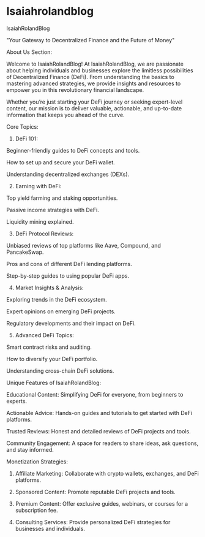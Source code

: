 #  Isaiahrolandblog 

IsaiahRolandBlog

"Your Gateway to Decentralized Finance and the Future of Money"

About Us Section:

Welcome to IsaiahRolandBlog!
At IsaiahRolandBlog, we are passionate about helping individuals and businesses explore the limitless possibilities of Decentralized Finance (DeFi). From understanding the basics to mastering advanced strategies, we provide insights and resources to empower you in this revolutionary financial landscape.

Whether you’re just starting your DeFi journey or seeking expert-level content, our mission is to deliver valuable, actionable, and up-to-date information that keeps you ahead of the curve.


Core Topics:

1. DeFi 101:

Beginner-friendly guides to DeFi concepts and tools.

How to set up and secure your DeFi wallet.

Understanding decentralized exchanges (DEXs).



2. Earning with DeFi:

Top yield farming and staking opportunities.

Passive income strategies with DeFi.

Liquidity mining explained.



3. DeFi Protocol Reviews:

Unbiased reviews of top platforms like Aave, Compound, and PancakeSwap.

Pros and cons of different DeFi lending platforms.

Step-by-step guides to using popular DeFi apps.



4. Market Insights & Analysis:

Exploring trends in the DeFi ecosystem.

Expert opinions on emerging DeFi projects.

Regulatory developments and their impact on DeFi.



5. Advanced DeFi Topics:

Smart contract risks and auditing.

How to diversify your DeFi portfolio.

Understanding cross-chain DeFi solutions.


Unique Features of IsaiahRolandBlog:

Educational Content: Simplifying DeFi for everyone, from beginners to experts.

Actionable Advice: Hands-on guides and tutorials to get started with DeFi platforms.

Trusted Reviews: Honest and detailed reviews of DeFi projects and tools.

Community Engagement: A space for readers to share ideas, ask questions, and stay informed.


Monetization Strategies:

1. Affiliate Marketing: Collaborate with crypto wallets, exchanges, and DeFi platforms.


2. Sponsored Content: Promote reputable DeFi projects and tools.


3. Premium Content: Offer exclusive guides, webinars, or courses for a subscription fee.


4. Consulting Services: Provide personalized DeFi strategies for businesses and individuals.


         
